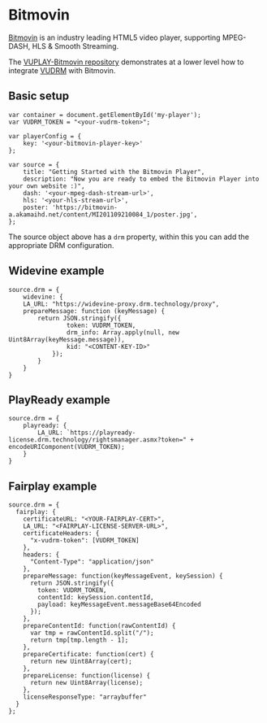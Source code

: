 # Bitmovin

[Bitmovin](https://bitmovin.com) is an industry leading HTML5 video player, supporting MPEG-DASH, HLS & Smooth Streaming.

The [VUPLAY-Bitmovin repository](https://github.com/Vualto/vuplay-bitmovin) demonstrates at a lower level how to integrate [VUDRM](https://docs.vualto.com/projects/vudrm/en/latest/index.html) with Bitmovin.

## Basic setup

```
var container = document.getElementById('my-player');
var VUDRM_TOKEN = "<your-vudrm-token>";

var playerConfig = {
    key: '<your-bitmovin-player-key>'
};

var source = {
    title: "Getting Started with the Bitmovin Player",
    description: "Now you are ready to embed the Bitmovin Player into your own website :)",
    dash: '<your-mpeg-dash-stream-url>',
    hls: '<your-hls-stream-url>',
    poster: 'https://bitmovin-a.akamaihd.net/content/MI201109210084_1/poster.jpg',
};
```

The source object above has a `drm` property, within this you can add the appropriate DRM configuration.

## Widevine example

```
source.drm = {
    widevine: {
    LA_URL: "https://widevine-proxy.drm.technology/proxy",
    prepareMessage: function (keyMessage) {
        return JSON.stringify({
                token: VUDRM_TOKEN,
                drm_info: Array.apply(null, new Uint8Array(keyMessage.message)),
                kid: "<CONTENT-KEY-ID>"
            });
        }
    }
}
```

## PlayReady example

```
source.drm = {
    playready: {
        LA_URL: `https://playready-license.drm.technology/rightsmanager.asmx?token=" + encodeURIComponent(VUDRM_TOKEN);
    }
}
```

## Fairplay example

```
source.drm = {
  fairplay: {
    certificateURL: "<YOUR-FAIRPLAY-CERT>",
    LA_URL: "<FAIRPLAY-LICENSE-SERVER-URL>",
    certificateHeaders: {
      "x-vudrm-token": [VUDRM_TOKEN]
    },
    headers: {
      "Content-Type": "application/json"
    },
    prepareMessage: function(keyMessageEvent, keySession) {
      return JSON.stringify({
        token: VUDRM_TOKEN,
        contentId: keySession.contentId,
        payload: keyMessageEvent.messageBase64Encoded
      });
    },
    prepareContentId: function(rawContentId) {
      var tmp = rawContentId.split("/");
      return tmp[tmp.length - 1];
    },
    prepareCertificate: function(cert) {
      return new Uint8Array(cert);
    },
    prepareLicense: function(license) {
      return new Uint8Array(license);
    },
    licenseResponseType: "arraybuffer"
  }
};
```
